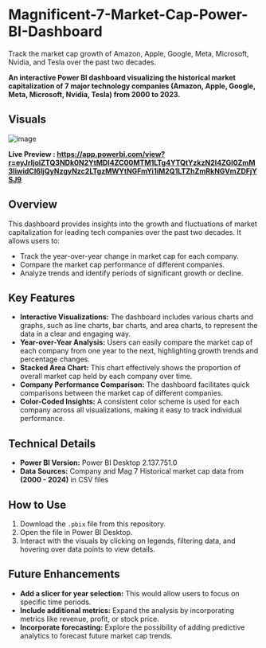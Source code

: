 # Magnificent-7-Market-Cap-Power-BI-Dashboard
Track the market cap growth of Amazon, Apple, Google, Meta, Microsoft, Nvidia, and Tesla over the past two decades.


**An interactive Power BI dashboard visualizing the historical market capitalization of 7 major technology companies (Amazon, Apple, Google, Meta, Microsoft, Nvidia, Tesla) from 2000 to 2023.**

## Visuals

![image](https://github.com/user-attachments/assets/1ef8bb5e-debb-43e9-bd4c-b3790c2b1146)

**Live Preview : https://app.powerbi.com/view?r=eyJrIjoiZTQ3NDk0N2YtMDI4ZC00MTM1LTg4YTQtYzkzN2I4ZGI0ZmM3IiwidCI6IjQyNzgyNzc2LTgzMWYtNGFmYi1iM2Q1LTZhZmRkNGVmZDFjYSJ9**

## Overview

This dashboard provides insights into the growth and fluctuations of market capitalization for leading tech companies over the past two decades. It allows users to:

*   Track the year-over-year change in market cap for each company.
*   Compare the market cap performance of different companies.
*   Analyze trends and identify periods of significant growth or decline.

## Key Features

*   **Interactive Visualizations:**  The dashboard includes various charts and graphs, such as line charts, bar charts, and area charts, to represent the data in a clear and engaging way.
*   **Year-over-Year Analysis:**  Users can easily compare the market cap of each company from one year to the next, highlighting growth trends and percentage changes.
*   **Stacked Area Chart:** This chart effectively shows the proportion of overall market cap held by each company over time.
*   **Company Performance Comparison:** The dashboard facilitates quick comparisons between the market cap of different companies.
*   **Color-Coded Insights:**  A consistent color scheme is used for each company across all visualizations, making it easy to track individual performance.

## Technical Details

*   **Power BI Version:** Power BI Desktop 2.137.751.0
*   **Data Sources:** Company and Mag 7 Historical market cap data from **(2000 - 2024)** in CSV files  

## How to Use

1.  Download the `.pbix` file from this repository.
2.  Open the file in Power BI Desktop.
3.  Interact with the visuals by clicking on legends, filtering data, and hovering over data points to view details.

## Future Enhancements

*   **Add a slicer for year selection:**  This would allow users to focus on specific time periods.
*   **Include additional metrics:**  Expand the analysis by incorporating metrics like revenue, profit, or stock price.
*   **Incorporate forecasting:**  Explore the possibility of adding predictive analytics to forecast future market cap trends.
